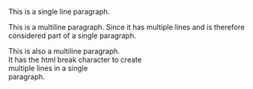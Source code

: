 This is a single line paragraph.

This is a multiline paragraph.
Since it has multiple lines and is
therefore considered part of a single paragraph.

This is also a multiline paragraph.<br />It has the html break character to create<br>multiple lines in a single<br/>paragraph.
